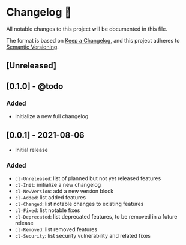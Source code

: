 <!-- markdownlint-disable -->
# Changelog 📝

All notable changes to this project will be documented in this file.

The format is based on [Keep a Changelog](https://keepachangelog.com/en/1.0.0/), and this project adheres to [Semantic Versioning](https://semver.org/spec/v2.0.0.html).

## [Unreleased]

## [0.1.0] - @todo

### Added

* Initialize a new full changelog

## [0.0.1] - 2021-08-06

* Initial release

### Added

* `cl-Unreleased`: list of planned but not yet released features
* `cl-Init`: initialize a new changelog
* `cl-NewVersion`: add a new version block
* `cl-Added`: list added features
* `cl-Changed`: list notable changes to existing features
* `cl-Fixed`: list notable fixes
* `cl-Deprecated`: list deprecated features, to be removed in a future release
* `cl-Removed`: list removed features
* `cl-Security`: list security vulnerability and related fixes
